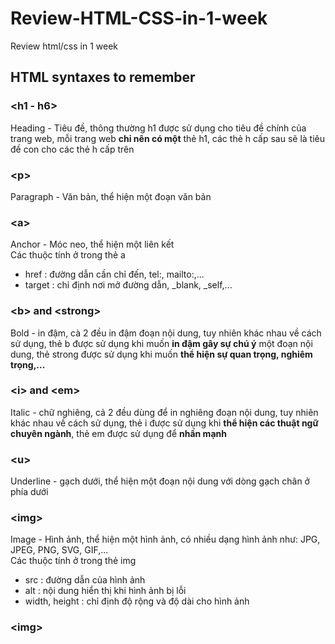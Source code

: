 # Review-HTML-CSS-in-1-week
Review html/css in 1 week

## HTML syntaxes to remember
### &lt;h1 - h6&gt; 
Heading - Tiêu đề, thông thường h1 được sử dụng cho tiêu đề chính của trang web, mỗi trang web **chỉ nên có một** thẻ h1, các thẻ h cấp sau sẽ là tiêu đề con cho các thẻ h cấp trên
### &lt;p&gt;
Paragraph - Văn bản, thể hiện một đoạn văn bản
### &lt;a&gt;
Anchor - Móc neo, thể hiện một liên kết
<br/> Các thuộc tính ở trong thẻ a
<ul>
  <li>href : đường dẫn cần chỉ đến, tel:, mailto:,...</li>
  <li>target : chỉ định nơi mở đường dẫn, _blank, _self,... </li>
</ul>

### &lt;b&gt; and &lt;strong&gt;
Bold - in đậm, cà 2 đều in đậm đoạn nội dung, tuy nhiên khác nhau về cách sử dụng, thẻ b được sử dụng khi muốn **in đậm gây sự chú ý** một đoạn nội dung, thẻ strong được sử dụng khi muốn **thể hiện sự quan trọng, nghiêm trọng,...**
### &lt;i&gt; and &lt;em&gt;
Italic - chữ nghiêng, cả 2 đều dùng để in nghiêng đoạn nội dung, tuy nhiên khác nhau về cách sử dụng, thẻ i được sử dụng khi **thể hiện các thuật ngữ chuyên ngành**, thẻ em được sử dụng để **nhấn mạnh**
### &lt;u&gt;
Underline - gạch dưới, thể hiện một đoạn nội dung với dòng gạch chân ở phía dưới
### &lt;img&gt;
Image - Hình ảnh, thể hiện một hình ảnh, có nhiều dạng hình ảnh như: JPG, JPEG, PNG, SVG, GIF,...
<br/> Các thuộc tính ở trong thẻ img
<ul>
  <li>src : đường dẫn của hình ảnh</li>
  <li>alt : nội dung hiển thị khi hình ảnh bị lỗi</li>
  <li>width, height : chỉ định độ rộng và độ dài cho hình ảnh </l>     
</ul>

### &lt;img&gt;
